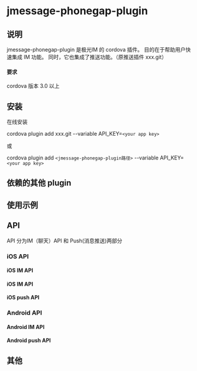 
# jmessage-phonegap-plugin

## 说明

jmessage-phonegap-plugin  是极光IM 的 cordova 插件。 目的在于帮助用户快速集成 IM 功能。
同时，它也集成了推送功能。（原推送插件 xxx.git）

#### 要求 
cordova 版本 3.0 以上


## 安装

在线安装

cordova plugin add  xxx.git --variable API_KEY=`<your app key>`

或

cordova plugin add  `<jmessage-phonegap-plugin路径>`   --variable API_KEY=`<your app key>`



## 依赖的其他 plugin


## 使用示例

## API 

API 分为IM（聊天）API 和  Push(消息推送)两部分


### iOS API

#### iOS IM API


#### iOS IM API

#### iOS push API


### Android API


#### Android IM API

#### Android push API




## 其他




